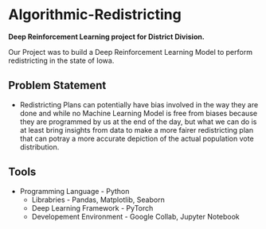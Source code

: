 # Algorithmic-Redistricting
**Deep Reinforcement Learning project for District Division.**

Our Project was to build a Deep Reinforcement Learning Model to perform redistricting in the state of Iowa. 

## Problem Statement

- Redistricting Plans can potentially have bias involved in the way they are done and while no Machine Learning Model is free from biases because they are programmed by us at the end of the day, but what we can do is at least bring insights from data to make a more fairer redistricting plan that can potray a more accurate depiction of the actual population vote distribution.

## Tools
- Programming Language - Python
  - Librabries - Pandas, Matplotlib, Seaborn 
  - Deep Learning Framework - PyTorch
  - Developement Environment - Google Collab, Jupyter Notebook
